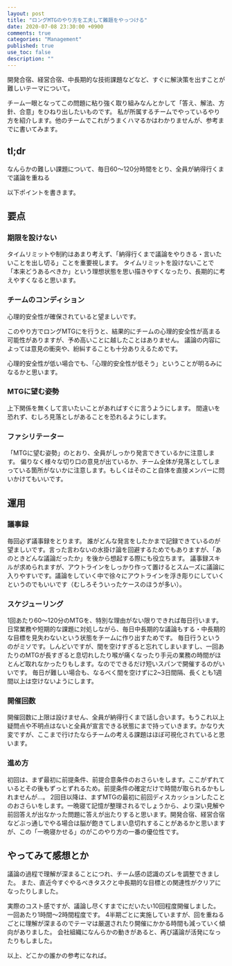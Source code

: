 ```yaml
---
layout: post
title: "ロングMTGのやり方を工夫して難題をやっつける"
date: 2020-07-08 23:30:00 +0900
comments: true
categories: "Management"
published: true
use_toc: false
description: ""
---
```


開発合宿、経営合宿、中長期的な技術課題などなど、すぐに解決策を出すことが難しいテーマについて。

チーム一眼となってこの問題に粘り強く取り組みなんとかして「答え、解法、方針、合意」をひねり出したいものです。
私が所属するチームでやっているやり方を紹介します。他のチームでこれがうまくハマるかはわかりませんが、参考までに書いてみます。

## tl;dr
なんらかの難しい課題について、毎日60〜120分時間をとり、全員が納得行くまで議論を重ねる


以下ポイントを書きます。

## 要点
### 期限を設けない
タイムリミットや制約はあまり考えず、「納得行くまで議論をやりきる・言いたいことを出し切る」ことを重要視します。
タイムリミットを設けないことで「本来どうあるべきか」という理想状態を思い描きやすくなったり、長期的に考えやすくなると思います。

### チームのコンディション
心理的安全性が確保されていると望ましいです。

このやり方でロングMTGにを行うと、結果的にチームの心理的安全性が高まる可能性がありますが、予め高いことに越したことはありません。
議論の内容によっては意見の衝突や、紛糾することも十分ありえるためです。

心理的安全性が低い場合でも、「心理的安全性が低そう」ということが明るみになるかと思います。

### MTGに望む姿勢
上下関係を無くして言いたいことがあればすぐに言うようにします。
間違いを恐れず、むしろ見落としがあることを恐れるようにします。

### ファシリテーター
「MTGに望む姿勢」のとおり、全員がしっかり発言できているかに注意します。
偏りなく様々な切り口の意見が出ているか、チーム全体が見落としてしまっている箇所がないかに注意します。もしくはそのこと自体を直接メンバーに問いかけてもいいです。

## 運用

### 議事録
毎回必ず議事録をとります。
誰がどんな発言をしたかまで記録できているのが望ましいです。言った言わないの水掛け論を回避するためでもありますが、「あのときどんな議論だったか」を後から想起する際にも役立ちます。
議事録スキルが求められますが、アウトラインをしっかり作って置けるとスムーズに議論に入りやすいです。議論をしていく中で徐々にアウトラインを浮き彫りにしていくというのでもいいです（むしろそういったケースのほうが多い）。

### スケジューリング
1回あたり60〜120分のMTGを、特別な理由がない限りできれば毎日行います。
日常業務や短期的な課題に対処しながら、毎日中長期的な議論もする・中長期的な目標を見失わないという状態をチームに作り出すためです。
毎日行うというのがミソです。しんどいですが、間を空けすぎると忘れてしまいますし、一回あたりのMTGが長すぎると息切れしたり喉が痛くなったり手元の業務の時間がほとんど取れなかったりもします。なのでできるだけ短いスパンで開催するのがいいです。
毎日が難しい場合も、なるべく間を空けずに2~3日間隔、長くとも1週間以上は空けないようにします。

### 開催回数
開催回数に上限は設けません、全員が納得行くまで話し合います。もうこれ以上疑問点や不明点はないと全員が宣言できる状態にまで持っていきます。かなり大変ですが、ここまで行けたならチームの考える課題はほぼ可視化されていると思います。

### 進め方
初回は、まず最初に前提条件、前提合意条件のおさらいをします。ここがずれているとその後もずっとずれるため。前提条件の確定だけで時間が取られるかもしれませんが…。
2回目以降は、まずMTGの最初に前回ディスカッションしたことのおさらいをします。一晩寝て記憶が整理されるでしょうから、より深い見解や前回答えが出なかった問題に答えが出たりすると思います。開発合宿、経営合宿などぶっ通しでやる場合は脳が飽きてしまい息切れすることがあるかと思いますが、この「一晩寝かせる」のがこのやり方の一番の優位性です。

## やってみて感想とか
議論の過程で理解が深まることにつれ、チーム感の認識のズレを調整できました。
また、直近今すぐやるべきタスクと中長期的な目標との関連性がクリアになったりしました。

実際のコスト感ですが、議論し尽くすまでにだいたい10回程度開催しました。一回あたり1時間〜2時間程度です。
4半期ごとに実施していますが、回を重ねるごとに理解が深まるのでテーマは厳選されたり開催にかかる時間も減っていく傾向がありました。
会社組織になんらかの動きがあると、再び議論が活発になったりもしました。

以上、どこかの誰かの参考になれば。
